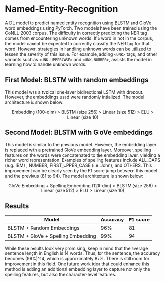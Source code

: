 # Named-Entity-Recognition
A DL model to predict named entity recognition using BLSTM and GloVe word embeddings using PyTorch. Two models have been trained using the CoNLL-2003 corpus. The difficulty in correctly predicting the NER tag comes from encountering unknown words. If a word in not in the corpus, the model cannot be expected to correctly classify the NER tag for that word. However, strategies in handling unknown words can be utilized to lessen the severity of this issue. For example, adding <code>\<UNK\></code> tags, and other variants such as <code>\<UNK-UPPERCASE\></code> and <code>\<UNK-NUMBER\></code>, assists the model in learning how to handle unknown words.

## First Model: BLSTM with random embeddings
This model was a typical one-layer bidirectional LSTM with dropout. However, the embeddings used were randomly intialized. The model architecture is shown below:

<p align="center">
  Embedding (100-dim) > BLSTM (size 256) > Linear (size 512) > ELU > Linear (size 10)
</p>

## Second Model: BLSTM with GloVe embeddings
This model is similar to the previous model. However, the embedding layer is replaced with a pretrained GloVe embedding layer. Moreover, spelling features on the words were concatenated to the embedding layer, yielding a richer word representation. Examples of spelling features include ALL_CAPS (e.g. IBM) , NUMBER, FIRST_UPPER_CASE (i.e. John), and OTHERS. This improvement can be clearly seen by the F1 score jump between this model and the previous (81 to 94). The model architecture is shown below:

<p align="center">
  GloVe Embedding + Spelling Embedding (120-dim) > BLSTM (size 256) > Linear (size 512) > ELU > Linear (size 10)
</p>

## Results
| Model | Accuracy | F1 score |
| ----- | -------- | -------- |
| BLSTM + Random Embeddings | 96% | 81 |
| BLSTM + GloVe + Spelling Embedding | 99% | 94 |

While these results look very promising, keep in mind that the average sentence length in English is 14 words. Thus, for the sentence, the accuracy becomes (99%)^14, which is approximately 87%. There is still room for improvement in this field. One future work idea that could enhance this method is adding an additional embedding layer to capture not only the spelling features, but also the character-level features.
